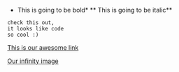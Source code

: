 
* This is going to be bold*
** This is going to be italic**

```
check this out, 
it looks like code
so cool :)
```

[This is our awesome link](www.google.com)

[Our infinity image](https://github.com/ZenStein/phase-0-gps-1/blob/markdown/Screen%20Shot%202015-10-29%20at%2012.23.16%20PM.png)
